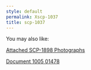 ```yaml
---
style: default
permalink: Xscp-1037
title: scp-1037
---
```

You may also like:

[Attached SCP-1898 Photographs](http://scp-wiki.net/attached-scp-1898-photographs)

[Document 1005 01478](http://scp-wiki.net/document-1005-01478)
